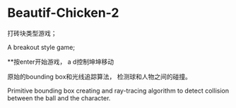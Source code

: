 # Beautif-Chicken-2

打砖块类型游戏；

A breakout style game;

**按enter开始游戏， a d控制坤坤移动


原始的bounding box和光线追踪算法， 检测球和人物之间的碰撞。

Primitive bounding box creating and ray-tracing algorithm to detect collision between the ball and the character.

